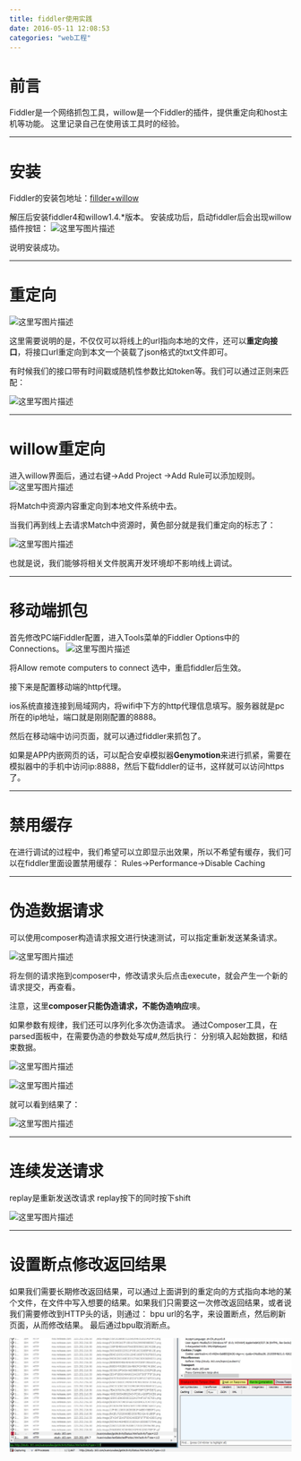 ```yaml
---
title: fiddler使用实践
date: 2016-05-11 12:08:53
categories: "web工程"
---
```


# **前言**

Fiddler是一个网络抓包工具，willow是一个Fiddler的插件，提供重定向和host主机等功能。
这里记录自己在使用该工具时的经验。

---
# **安装**
Fiddler的安装包地址：[fillder+willow](http://download.csdn.net/detail/mevicky/9280571)

解压后安装fiddler4和willow1.4.*版本。
安装成功后，启动fiddler后会出现willow插件按钮：
![这里写图片描述](http://img.blog.csdn.net/20151213190401464)

说明安装成功。



---

# **重定向**

![这里写图片描述](http://img.blog.csdn.net/20160505181333812)

这里需要说明的是，不仅仅可以将线上的url指向本地的文件，还可以**重定向接口**，将接口url重定向到本文一个装载了json格式的txt文件即可。

有时候我们的接口带有时间戳或随机性参数比如token等。我们可以通过正则来匹配：

![这里写图片描述](../fiddler使用实践/1.png)


---
# **willow重定向**
进入willow界面后，通过右键->Add Project ->Add Rule可以添加规则。
![这里写图片描述](http://img.blog.csdn.net/20151213190541462)

将Match中资源内容重定向到本地文件系统中去。

当我们再到线上去请求Match中资源时，黄色部分就是我们重定向的标志了：

![这里写图片描述](http://img.blog.csdn.net/20151213190635813)

也就是说，我们能够将相关文件脱离开发环境却不影响线上调试。

---
# **移动端抓包**
首先修改PC端Fiddler配置，进入Tools菜单的Fiddler Options中的Connections。
![这里写图片描述](http://img.blog.csdn.net/20151213190841847)

将Allow remote computers to connect 选中，重启fiddler后生效。

接下来是配置移动端的http代理。

ios系统直接连接到局域网内，将wifi中下方的http代理信息填写。服务器就是pc所在的ip地址，端口就是刚刚配置的8888。

然后在移动端中访问页面，就可以通过fiddler来抓包了。

如果是APP内嵌网页的话，可以配合安卓模拟器**Genymotion**来进行抓紧，需要在模拟器中的手机中访问ip:8888，然后下载fiddler的证书，这样就可以访问https了。

---
# **禁用缓存**

在进行调试的过程中，我们希望可以立即显示出效果，所以不希望有缓存，我们可以在fiddler里面设置禁用缓存：
Rules->Performance->Disable Caching

---
# **伪造数据请求**
可以使用composer构造请求报文进行快速测试，可以指定重新发送某条请求。

![这里写图片描述](http://img.blog.csdn.net/20151213191145736)

将左侧的请求拖到composer中，修改请求头后点击execute，就会产生一个新的请求提交，再查看。

注意，这里**composer只能伪造请求，不能伪造响应**噢。

如果参数有规律，我们还可以序列化多次伪造请求。
通过Composer工具，在parsed面板中，在需要伪造的参数处写成#,然后执行：
分别填入起始数据，和结束数据。

![这里写图片描述](../fiddler使用实践/3.png)

![这里写图片描述](../fiddler使用实践/4.png)


就可以看到结果了：

![这里写图片描述](../fiddler使用实践/5.png)


---

# **连续发送请求**

replay是重新发送改请求
replay按下的同时按下shift

![这里写图片描述](../fiddler使用实践/2.png)

---

# **设置断点修改返回结果**

如果我们需要长期修改返回结果，可以通过上面讲到的重定向的方式指向本地的某个文件，在文件中写入想要的结果。如果我们只需要这一次修改返回结果，或者说我们需要修改到HTTP头的话，则通过：
bpu url的名字，来设置断点，然后刷新页面，从而修改结果。
最后通过bpu取消断点。

![img](fiddler使用实践/2016-05-22_210648.jpg)